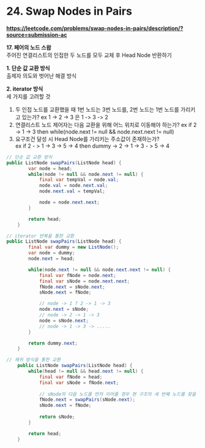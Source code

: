 # 24. Swap Nodes in Pairs
**https://leetcode.com/problems/swap-nodes-in-pairs/description/?source=submission-ac**


**17. 페어의 노드 스왑**  
주어진 연결리스트의 인접한 두 노드를 모두 교체 후 Head Node 반환하기

**1. 단순 값 교환 방식**  
출제자 의도와 벗어난 해결 방식

**2. iterator 방식**  
세 가지를 고려할 것  
1. 두 인접 노드를 교환했을 때 1번 노드는 3번 노드를, 2번 노드는 1번 노드를 가리키고 있는가? ex 1 -> 2 -> 3 은 1 -> 3 -> 2
2. 연결리스트 노드 제어자는 다음 교환을 위해 어느 위치로 이동해야 하는가?
ex if 2 -> 1 -> 3 then while(node.next != null && node.next.next != null) 
3. 요구조건 달성 시 Head Node를 가리키는 주소값이 존재하는가?  
ex if 2 - > 1 -> 3 -> 5 -> 4 then dummy -> 2 -> 1 -> 3 - > 5 -> 4 

```java
// 단순 값 교환 방식
public ListNode swapPairs(ListNode head) {
        var node = head;
        while(node != null && node.next != null) {
            final var tempVal = node.val;
            node.val = node.next.val;
            node.next.val = tempVal;

            node = node.next.next;
        }

        return head;
    }

// iterator 반복을 통한 교환
public ListNode swapPairs(ListNode head) {
        final var dummy = new ListNode();
        var node = dummy;
        node.next = head;

        while(node.next != null && node.next.next != null) {
            final var fNode = node.next;
            final var sNode = node.next.next;
            fNode.next = sNode.next;
            sNode.next = fNode;

            // node -> 1 ? 2 -> 1 -> 3            
            node.next = sNode;
            // node -> 2 -> 1 -> 3
            node = sNode.next;
            // node -> 1 -> 3 -> .....
        }

        return dummy.next;
    }

// 재귀 방식을 통한 교환
    public ListNode swapPairs(ListNode head) {        
        while(head != null && head.next != null) {
            final var fNode = head;
            final var sNode = fNode.next;
            
            // sNode의 다음 노드를 먼저 이어줄 경우 현 구조의 세 번째 노드를 찾을 수 없게 된다.
            fNode.next = swapPairs(sNode.next);
            sNode.next = fNode;
            
            return sNode;
        }

        return head;
    }
```